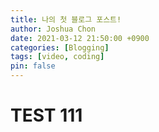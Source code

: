 ```yaml
---
title: 나의 첫 블로그 포스트!
author: Joshua Chon
date: 2021-03-12 21:50:00 +0900
categories: [Blogging]
tags: [video, coding]
pin: false
---
```


# TEST 111